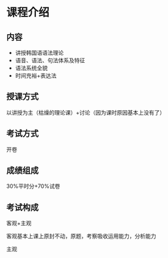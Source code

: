 # 课程介绍

## 内容

- 讲授韩国语语法理论
- 语音、语法、句法体系及特征
- 语法系统全貌
- 时间充裕+表达法

## 授课方式

以讲授为主（枯燥的理论课）+讨论（因为课时原因基本上没有了）

## 考试方式

开卷

## 成绩组成

30%平时分+70%试卷

## 考试构成

客观+主观

客观基本上课上原封不动，原题，考察吸收运用能力，分析能力

主观